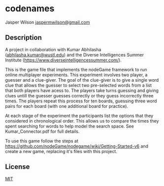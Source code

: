 # codenames
Jasper Wilson <jaspermwilson@gmail.com>

## Description

A project in collaboration with Kumar Abhilasha (abhilasha.kumar@wustl.edu) and the Diverse Intelligences Summer Institute (https://www.diverseintelligencessummer.com/).

This is the game file that implements the nodeGame framework to run online multiplayer experiments. This experiment involves two player, a guesser and a clue-giver. The goal of the clue-giver is to give a single word clue that allows the guesser to select two pre-selected words from a list that both players have acess to. The players take turns guessing and giving clues untill the guesser guesses correctly or they guess incorrectly three times. The players repeat this process for ten boards, guessing three word pairs for each board (with one additional board for practice).

At each stage of the experiment the participants list the options that they considered in chronological order. This allows us to compare the times they spent searching for words to help model the search space. See Kumar_Connector.pdf for full details.

To use this game follow the steps at https://github.com/nodeGame/nodegame/wiki/Getting-Started-v6 and create a new game, replacing it's files with this project. 

## License

[MIT](LICENSE)
